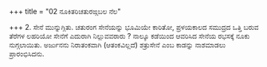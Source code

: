 +++
title = "02 ನೂಕಿತರಿಚತುರಙ್ಗಬಲ ನೆಲ"

+++
2. ಸೇನೆ ಮುನ್ನುಗ್ಗಿತು. ಚತುರಂಗ ಸೇನೆಯನ್ನು ಭೂಮಿಯೇ ಕಾರಿತೋ, ಪ್ರಳಯಕಾಲದ ಸಮುದ್ರದ ಒತ್ತಿ ಬರುವ ತೆರೆಗಳ ಲಹರಿಯೋ ಸೇನೆಗೆ ಎದುರಾಗಿ ನಿಲ್ಲುವವರಾರು ? ನಾಲ್ಕೂ ಕಡೆಯಿಂದ ಆವರಿಸಿದ ಸೇನೆಯ ರಭಸಕ್ಕೆ ನೂಕು ನುಗ್ಗಲಾಯಿತು. ಅರ್ಜುನನು ನಿರಾತಂಕವಾಗಿ (ಆತಂಕವಿಲ್ಲದೆ) ಶತ್ರುಸೇನೆ ಎಂಬ ಕಾಡನ್ನು ನಾಶಮಾಡಲು ಪ್ರಾರಂಭಿಸಿದನು.
